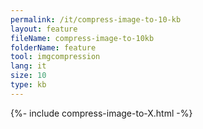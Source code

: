```yaml
---
permalink: /it/compress-image-to-10-kb
layout: feature
fileName: compress-image-to-10kb
folderName: feature
tool: imgcompression
lang: it
size: 10
type: kb
---
```


{%- include compress-image-to-X.html -%}
